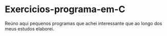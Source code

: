# Exercicios-programa-em-C
Reúno aqui pequenos programas que achei interessante que ao longo dos meus estudos elaborei.
